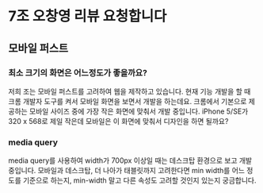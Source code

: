 # 7조 오창영 리뷰 요청합니다

## 모바일 퍼스트

### 최소 크기의 화면은 어느정도가 좋을까요?

저희 조는 모바일 퍼스트를 고려하여 웹을 제작하고 있습니다.
현재 기능 개발을 할 때 크롬 개발자 도구를 켜서 모바일 화면을 보면서 개발을 하는데요.
크롬에서 기본으로 제공하는 모바일 사이즈 중에 가장 작은 화면에 맞춰서 개발 중입니다. iPhone 5/SE가 320 x 568로 제일 작은데 모바일은 이 화면에 맞춰서 디자인을 하면 될까요?

### media query

media query를 사용하여 width가 700px 이상일 때는 데스크탑 환경으로 보고 개발 중입니다. 모바일과 데스크탑, 더 나아가 태블릿까지 고려한다면 min width를 어느 정도를 기준으로 하는지, min-width 말고 다른 속성도 고려할 것인지 있는지 궁금합니다.
